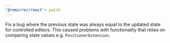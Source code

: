 ```yaml
---
'@remirror/react': patch
---
```


Fix a bug where the previous state was always equal to the updated state for controlled editors. This caused problems with functionality that relies on comparing state values e.g. `PositionerExtension`.
